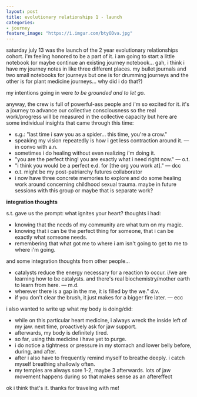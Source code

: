 ```yaml
---
layout: post
title: evolutionary relationships 1 - launch
categories: 
- journey
feature_image: "https://i.imgur.com/btyODva.jpg"
---
```


saturday july 13 was the launch of the 2 year evolutionary relationships cohort. i'm feeling honored to be a part of it. i am going to start a little notebook (or maybe continue an existing journey notebook... gah, i think i have my journey notes in like three different places. my bullet journals and two small notebooks for journeys but one is for drumming journeys and the other is for plant medicine journeys... why did i do that?)

my intentions going in were _to be grounded and to let go._

anyway, the crew is full of powerful-ass people and i'm so excited for it. it's a journey to advance our collective consciousness so the real work/progress will be measured in the collective capacity but here are some individual insights that came through this time: 

* s.g.: "last time i saw you as a spider... this time, you're a crow."
* speaking my vision repeatedly is how i get less contraction around it. — in convo with a.n.
* sometimes i do healing without even realizing i'm doing it. 
* "you are the perfect thing! you are exactly what i need right now." — o.t. 
* "i think you would be a perfect e.d. for [the org you work at]." — dcc
* o.t. might be my post-patriarchy futures collaborator
* i now have three concrete memories to explore and do some healing work around concerning childhood sexual trauma. maybe in future sessions with this group or maybe that is separate work? 

**integration thoughts**

s.t. gave us the prompt: what ignites your heart? thoughts i had:

* knowing that the needs of my community are what turn on my magic. 
* knowing that i can be the perfect thing for someone, that i can be exactly what someone needs. 
* remembering that what got me to where i am isn't going to get to me to where i'm going. 

and some integration thoughts from other people...

* catalysts reduce the energy necessary for a reaction to occur. i/we are learning how to be catalysts. and there's real biochemistry/mother earth to learn from here. — m.d.
* wherever there is a gap in the me, it is filled by the we." d.v. 
* if you don't clear the brush, it just makes for a bigger fire later. — ecc

i also wanted to write up what my body is doing/did:

* while on this particular heart medicine, i always wreck the inside left of my jaw. next time, proactively ask for jaw support.
* afterwards, my body is definitely tired. 
* so far, using this medicine i have yet to purge.
* i do notice a tightness or pressure in my stomach and lower belly before, during, and after. 
* after i also have to frequently remind myself to breathe deeply. i catch myself breathing shallowly often.
* my temples are always sore 1-2, maybe 3 afterwards. lots of jaw movement happens during so that makes sense as an aftereffect

ok i think that's it. thanks for traveling with me!